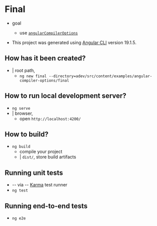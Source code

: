 # Final

* goal
  * use [`angularCompilerOptions`](../tsconfig.json)

* This project was generated using [Angular CLI](https://github.com/angular/angular-cli) version 19.1.5.

## How has it been created?

* | root path,
  * `ng new final --directory=adev/src/content/examples/angular-compiler-options/final`

## How to run local development server?

* `ng serve`
* | browser,
  * open `http://localhost:4200/`

## How to build?

* `ng build`
  * compile your project
  * | `dist/`, store build artifacts

## Running unit tests

* -- via -- [Karma](https://karma-runner.github.io) test runner
* `ng test`

## Running end-to-end tests

* `ng e2e`
